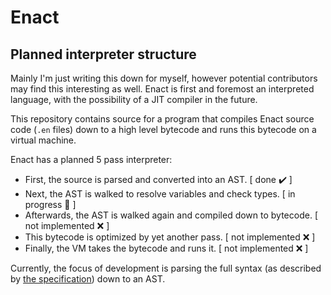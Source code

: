 # Enact
## Planned interpreter structure

Mainly I'm just writing this down for myself, however potential contributors may find this interesting as well.
Enact is first and foremost an interpreted language, with the possibility of a JIT compiler in the future.

This repository contains source for a program that compiles Enact source code (`.en` files) down to a high level bytecode and runs 
this bytecode on a virtual machine.

Enact has a planned 5 pass interpreter:
- First, the source is parsed and converted into an AST. \[ done ✔️ \]
- Next, the AST is walked to resolve variables and check types. \[ in progress 🚧 \]
- Afterwards, the AST is walked again and compiled down to bytecode. \[ not implemented ❌ \]
- This bytecode is optimized by yet another pass. \[ not implemented ❌ \]
- Finally, the VM takes the bytecode and runs it. \[ not implemented ❌ \]

Currently, the focus of development is parsing the full syntax (as described by 
[the specification](https://github.com/enact-lang/spec)) down to an AST.
